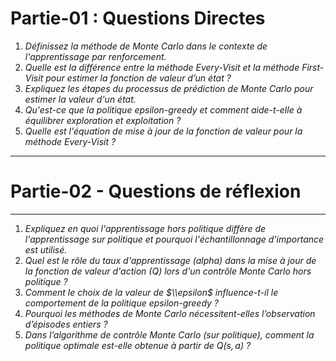# **Partie-01 : Questions Directes**


1. *Définissez la méthode de Monte Carlo dans le contexte de l'apprentissage par renforcement.*
2. *Quelle est la différence entre la méthode Every-Visit et la méthode First-Visit pour estimer la fonction de valeur d’un état ?*
3. *Expliquez les étapes du processus de prédiction de Monte Carlo pour estimer la valeur d'un état.*
4. *Qu'est-ce que la politique epsilon-greedy et comment aide-t-elle à équilibrer exploration et exploitation ?*
5. *Quelle est l'équation de mise à jour de la fonction de valeur pour la méthode Every-Visit ?*

------------------
# Partie-02 -  Questions de réflexion
------------------


1. *Expliquez en quoi l'apprentissage hors politique diffère de l'apprentissage sur politique et pourquoi l'échantillonnage d'importance est utilisé.*
2. *Quel est le rôle du taux d'apprentissage (alpha) dans la mise à jour de la fonction de valeur d'action (Q) lors d'un contrôle Monte Carlo hors politique ?*
3. *Comment le choix de la valeur de $\\epsilon$ influence-t-il le comportement de la politique epsilon-greedy ?*
4. *Pourquoi les méthodes de Monte Carlo nécessitent-elles l’observation d’épisodes entiers ?*
5. *Dans l’algorithme de contrôle Monte Carlo (sur politique), comment la politique optimale est-elle obtenue à partir de $Q(s, a)$ ?*
